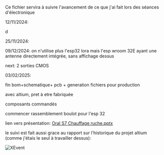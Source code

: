 Ce fichier servira à suivre l'avancement de ce que j'ai fait lors des séances d'électronique

12/11/2024:

d

25/11/2024:

09/12/2024: on n'utilise plus l'esp32 lora mais l'esp wroom 32E ayant une antenne directement intégrée, sans affichage dessus

next: 2 sorties CMOS

03/02/2025:

fin bom+schematique+ pcb + generation fichiers pour production

avec altium, pret à etre fabriquée

composants commandés

commencer rassemblement boulot pour l'esp 32

lien vers présentation: [Oral S7 Chauffage ruche.pptx](https://unice-my.sharepoint.com/:p:/g/personal/melilla_caillot_etu_unice_fr/EexJpyUrVStCtURrQXf4pCQBGJ_DhOEJgqGgKRXciLH0BQ?e=O4ab3Y)


le suivi est fait aussi grace au rapport sur l'historique du projet altium (comme j'étais le seul à travailler dessus):

![XEvent](./img/xevent.png)

